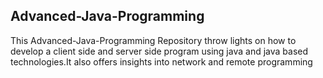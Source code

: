 ## Advanced-Java-Programming

This Advanced-Java-Programming Repository throw lights on how to develop a client side and server side program using java and java based technologies.It also offers insights into network and remote programming
